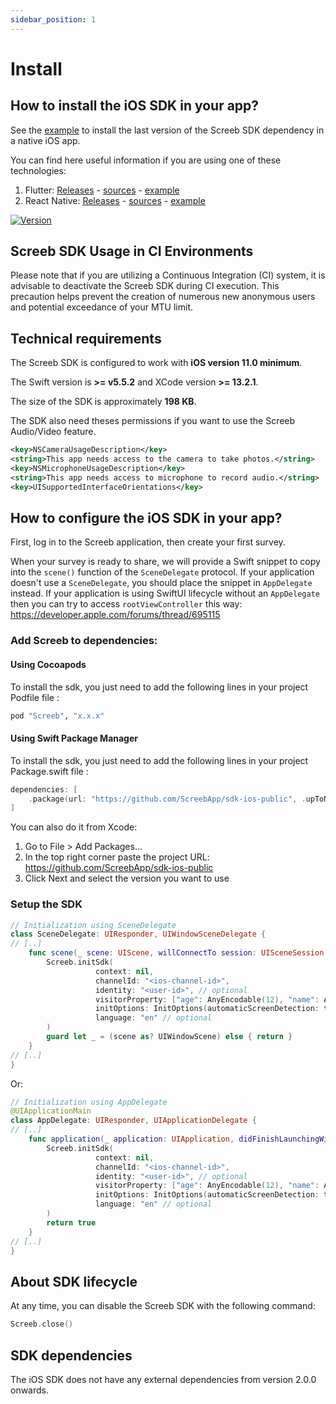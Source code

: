 ```yaml
---
sidebar_position: 1
---
```


# Install

## How to install the iOS SDK in your app?

See the [example](https://github.com/ScreebApp/sdk-ios-public) to install the last version of the Screeb SDK dependency in a native iOS app.

You can find here useful information if you are using one of these technologies:

1. Flutter: [Releases](https://pub.dev/packages/plugin_screeb) - [sources](https://github.com/ScreebApp/flutter-screeb-plugin) - [example](https://github.com/ScreebApp/flutter-screeb-plugin/tree/master/example)
2. React Native: [Releases](https://www.npmjs.com/package/@screeb/react-native) - [sources](https://github.com/ScreebApp/sdk-reactnative) - [example](https://github.com/ScreebApp/sdk-reactnative/tree/master/example)

[![Version](https://img.shields.io/cocoapods/v/Screeb.svg?style=flat)](https://cocoapods.org/pods/Screeb)

## Screeb SDK Usage in CI Environments

Please note that if you are utilizing a Continuous Integration (CI) system, it is advisable to deactivate the Screeb SDK during CI execution. This precaution helps prevent the creation of numerous new anonymous users and potential exceedance of your MTU limit.

## Technical requirements

The Screeb SDK is configured to work with **iOS version 11.0 minimum**.

The Swift version is **>= v5.5.2** and XCode version **>= 13.2.1**.

The size of the SDK is approximately **198 KB**.

The SDK also need theses permissions if you want to use the Screeb Audio/Video feature.

```xml
<key>NSCameraUsageDescription</key>
<string>This app needs access to the camera to take photos.</string>
<key>NSMicrophoneUsageDescription</key>
<string>This app needs access to microphone to record audio.</string>
<key>UISupportedInterfaceOrientations</key>
```

## How to configure the iOS SDK in your app?

First, log in to the Screeb application, then create your first survey.

When your survey is ready to share, we will provide a Swift snippet to copy into the `scene()` function of the `SceneDelegate` protocol.
If your application doesn't use a `SceneDelegate`, you should place the snippet in `AppDelegate` instead.
If your application is using SwiftUI lifecycle without an `AppDelegate` then you can try to access `rootViewController` this way:
https://developer.apple.com/forums/thread/695115

### Add Screeb to dependencies:

#### Using Cocoapods

To install the sdk, you just need to add the following lines in your project Podfile file :

```ruby
pod "Screeb", "x.x.x"
```

#### Using Swift Package Manager

To install the sdk, you just need to add the following lines in your project Package.swift file :

```swift
dependencies: [
    .package(url: "https://github.com/ScreebApp/sdk-ios-public", .upToNextMajor(from: "x.x.x"))
]
```

You can also do it from Xcode:

1. Go to File > Add Packages...
2. In the top right corner paste the project URL: https://github.com/ScreebApp/sdk-ios-public
3. Click Next and select the version you want to use

### Setup the SDK

```swift
// Initialization using SceneDelegate
class SceneDelegate: UIResponder, UIWindowSceneDelegate {
// [..]
    func scene(_ scene: UIScene, willConnectTo session: UISceneSession, options connectionOptions: UIScene.ConnectionOptions) {
        Screeb.initSdk(
                   context: nil,
                   channelId: "<ios-channel-id>",
                   identity: "<user-id>", // optional
                   visitorProperty: ["age": AnyEncodable(12), "name": AnyEncodable("JohnDoe")], // optional
                   initOptions: InitOptions(automaticScreenDetection: true|false), // optional
                   language: "en" // optional
        )
        guard let _ = (scene as? UIWindowScene) else { return }
    }
// [..]
}
```

Or:

```swift
// Initialization using AppDelegate
@UIApplicationMain
class AppDelegate: UIResponder, UIApplicationDelegate {
// [..]
    func application(_ application: UIApplication, didFinishLaunchingWithOptions launchOptions: [UIApplication.LaunchOptionsKey: Any]?) -> Bool {
        Screeb.initSdk(
                   context: nil,
                   channelId: "<ios-channel-id>",
                   identity: "<user-id>", // optional
                   visitorProperty: ["age": AnyEncodable(12), "name": AnyEncodable("JohnDoe")], // optional
                   initOptions: InitOptions(automaticScreenDetection: true|false), // optional
                   language: "en" // optional
        )
        return true
    }
// [..]
}
```

## About SDK lifecycle

At any time, you can disable the Screeb SDK with the following command:

```swift
Screeb.close()
```

## SDK dependencies

The iOS SDK does not have any external dependencies from version 2.0.0 onwards.
